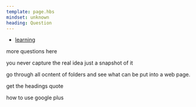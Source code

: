 ```yaml
---
template: page.hbs
mindset: unknown
heading: Question
---
```


* [learning](./learning)

more questions here


you never capture the real idea just a snapshot of it 


go through all ocntent of folders and see what can be put into a web page.

get the headings quote

how to use google plus


